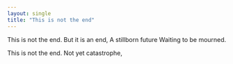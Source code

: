 ```yaml
---
layout: single
title: "This is not the end"
---
```


This is not the end.
But it is an end, 
A stillborn future
Waiting to be mourned. 

This is not the end.
Not yet catastrophe,
